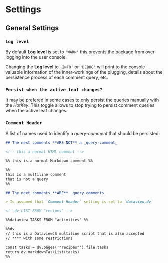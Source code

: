 # Settings

## General Settings

### `Log level`

By default **Log level** is set to `'WARN'` this prevents the package from over-logging into the user console.

Changing the **Log level** to `'INFO'` or `'DEBUG'` will print to the console valuable information of the inner-workings of the plugging, details about the persistence process of each comment query, etc.

### `Persist when the active leaf changes?`

It may be prefered in some cases to only persist the queries manually with the _HotKey_. This toggle allows to stop trying to persist comment queries when the active leaf changes.

### `Comment Header`

A list of names used to identify a _query-comment_ that should be persisted.

````md
## The next comments **ARE NOT** a _query-comment_

<!-- this a normal HTML comment -->

%% this is a normal Markdown comment %%

%%
this is a multiline comment
that is not a query
%%

## The next comments **ARE** _query-comments_

> Is assumed that `Comment Header` setting is set to `dataview,dv`

<!--dv LIST FROM "recipes" -->

%%dataview TASKS FROM "activities" %%

%%dv
// this is a DataviewJS multiline script that is also accepted
// **** with some restrictions

const tasks = dv.pages('"recipes"').file.tasks
return dv.markdownTaskList(tasks)
%%

````

